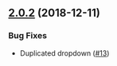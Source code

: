 ## [2.0.2](https://github.com/skynet2/ngx-google-places-autocomplete/compare/2.0.0...2.0.2) (2018-12-11)

### Bug Fixes

* Duplicated dropdown ([#13](https://github.com/skynet2/ngx-google-places-autocomplete/issues/13)) 